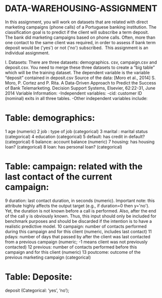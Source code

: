 # DATA-WAREHOUSING-ASSIGNMENT
In this assignment, you will work on datasets that are related with direct marketing campaigns (phone calls) of a Portuguese banking institution. 
The classification goal is to predict if the client will subscribe a term deposit. The bank did marketing campaigns based on phone calls. 
Often, more than one contact to the same client was required, in order to assess if bank term deposit would be ('yes') or not ('no') subscribed. 
This assignment is an individual assignment.

I. Datasets: 
There are three datasets: demographics. csv, campaign.csv and deposit.csv. You need to merge these three datasets to create a “big table” which will be the training dataset. The dependent variable is the variable “deposit” contained in deposit.csv 
Source of the data:
[Moro et al., 2014] S. Moro, P. Cortez and P. Rita. A Data-Driven Approach to Predict the Success of Bank Telemarketing. Decision Support Systems, Elsevier, 62:22-31, June 2014
  Variable Information:
-Independent variables:
-cid: customer ID (nominal) exits in all three tables.
-Other independent variables include:
 # Table: demographics:
1 age (numeric)
2 job : type of job (categorical)
3 marital : marital status (categorical)
4 education (categorical)
5 default: has credit in default? (categorical)
6 balance: account balance (numeric)
7 housing: has housing loan? (categorical)
8 loan: has personal loan? (categorical)
# Table: campaign: related with the last contact of the current campaign:
9 duration: last contact duration, in seconds (numeric). Important note: this attribute highly affects the output target (e.g.,   if duration=0 then y='no'). Yet, the duration is not known before a call is performed. Also, after the end of the call y is     obviously known. Thus, this input should only be included for benchmark purposes and should be discarded if the intention is   to have a realistic predictive model.
10 campaign: number of contacts performed during this campaign and for this client (numeric, includes last contact)
11 pdays: number of days that passed by after the client was last contacted from a previous campaign (numeric; -1 means client    was not previously contacted)
12 previous: number of contacts performed before this campaign and for this client (numeric)
13 poutcome: outcome of the previous marketing campaign (categorical)
  # Table: Deposite:
deposit (Categorical: ‘yes’, ‘no’);
